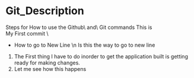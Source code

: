 # Git_Description
Steps for How to use the Github\ and\  Git commands
   This is <br/>My First commit \
- How to go to New Line \n
Is this the way to go to new line 
1. The First thing I have to do inorder to get the application built is getting ready for making changes.
2. Let me see how this happens
